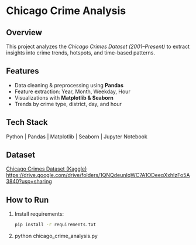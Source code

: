 # Chicago Crime Analysis

## Overview
This project analyzes the *Chicago Crimes Dataset (2001–Present)* to extract insights into crime trends, hotspots, and time-based patterns.

## Features
- Data cleaning & preprocessing using **Pandas**
- Feature extraction: Year, Month, Weekday, Hour
- Visualizations with **Matplotlib & Seaborn**
- Trends by crime type, district, day, and hour

## Tech Stack
Python | Pandas | Matplotlib | Seaborn | Jupyter Notebook

## Dataset
[Chicago Crimes Dataset (Kaggle)](https://www.kaggle.com/datasets/currie32/crimes-in-chicago)
https://drive.google.com/drive/folders/1QNQdeunIqWC7A1ODeeqXxhIzFo5A3840?usp=sharing

## How to Run
1. Install requirements:
   ```bash
   pip install -r requirements.txt

2. python chicago_crime_analysis.py
